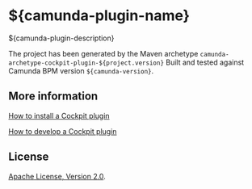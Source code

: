 ${camunda-plugin-name}
=================================

${camunda-plugin-description}

The project has been generated by the Maven archetype `camunda-archetype-cockpit-plugin-${project.version}`
Built and tested against Camunda BPM version `${camunda-version}`.


More information
----------------

[How to install a Cockpit plugin](http://docs.camunda.org/latest/real-life/how-to/#cockpit-how-to-develop-a-cockpit-plugin-integration-into-cockpit)

[How to develop a Cockpit plugin](http://docs.camunda.org/latest/real-life/how-to/#cockpit-how-to-develop-a-cockpit-plugin)


License
-------

[Apache License, Version 2.0](http://www.apache.org/licenses/LICENSE-2.0).